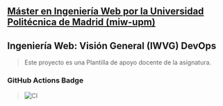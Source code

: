 ## [Máster en Ingeniería Web por la Universidad Politécnica de Madrid (miw-upm)](http://miw.etsisi.upm.es)
## Ingeniería Web: Visión General (IWVG) DevOps
> Este proyecto es una Plantilla de apoyo docente de la asignatura.

### GitHub Actions Badge ###
>![CI](https://github.com/Sucrox/ivwg-devops-alonso-adrian/actions/workflows/test-sonar.yml/badge.svg)
> 
